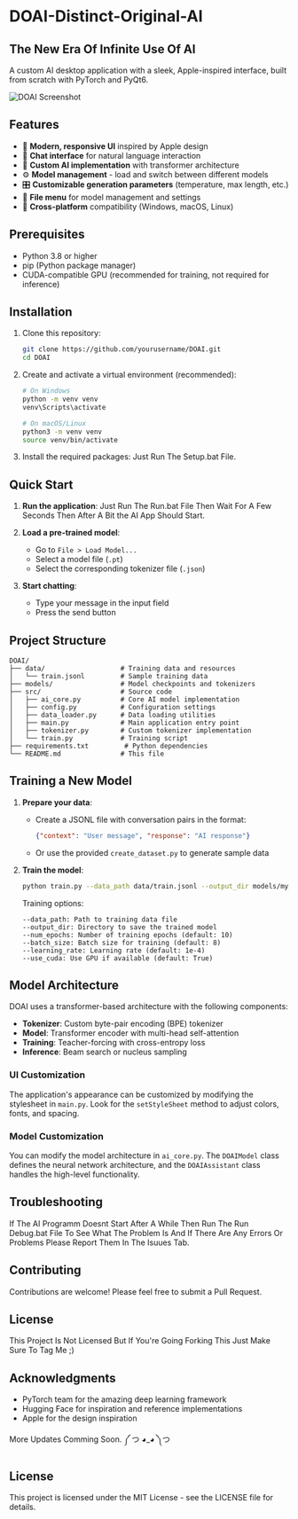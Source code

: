 # DOAI-Distinct-Original-AI
The New Era Of Infinite Use Of AI
---------------------------------
A custom AI desktop application with a sleek, Apple-inspired interface, built from scratch with PyTorch and PyQt6.

![DOAI Screenshot](screenshot.png)

## Features

- 🚀 **Modern, responsive UI** inspired by Apple design
- 💬 **Chat interface** for natural language interaction
- 🧠 **Custom AI implementation** with transformer architecture
- ⚙️ **Model management** - load and switch between different models
- 🎛️ **Customizable generation parameters** (temperature, max length, etc.)
- 📂 **File menu** for model management and settings
- 📱 **Cross-platform** compatibility (Windows, macOS, Linux)

## Prerequisites

- Python 3.8 or higher
- pip (Python package manager)
- CUDA-compatible GPU (recommended for training, not required for inference)

## Installation

1. Clone this repository:
   ```bash
   git clone https://github.com/yourusername/DOAI.git
   cd DOAI
   ```

2. Create and activate a virtual environment (recommended):
   ```bash
   # On Windows
   python -m venv venv
   venv\Scripts\activate
   
   # On macOS/Linux
   python3 -m venv venv
   source venv/bin/activate
   ```

3. Install the required packages:
   Just Run The Setup.bat File.

## Quick Start

1. **Run the application**:
 Just Run The Run.bat File Then Wait For A Few Seconds Then After A Bit the AI App Should Start.

2. **Load a pre-trained model**:
   - Go to `File > Load Model...`
   - Select a model file (`.pt`)
   - Select the corresponding tokenizer file (`.json`)

3. **Start chatting**:
   - Type your message in the input field
   - Press the send button

## Project Structure

```
DOAI/
├── data/                   # Training data and resources
│   └── train.jsonl         # Sample training data
├── models/                 # Model checkpoints and tokenizers
├── src/                    # Source code
│   ├── ai_core.py          # Core AI model implementation
│   ├── config.py           # Configuration settings
│   ├── data_loader.py      # Data loading utilities
│   ├── main.py             # Main application entry point
│   ├── tokenizer.py        # Custom tokenizer implementation
│   └── train.py            # Training script
├── requirements.txt         # Python dependencies
└── README.md               # This file
```

## Training a New Model

1. **Prepare your data**:
   - Create a JSONL file with conversation pairs in the format:
     ```json
     {"context": "User message", "response": "AI response"}
     ```
   - Or use the provided `create_dataset.py` to generate sample data

2. **Train the model**:
   ```bash
   python train.py --data_path data/train.jsonl --output_dir models/my_model
   ```
   
   Training options:
   ```
   --data_path: Path to training data file
   --output_dir: Directory to save the trained model
   --num_epochs: Number of training epochs (default: 10)
   --batch_size: Batch size for training (default: 8)
   --learning_rate: Learning rate (default: 1e-4)
   --use_cuda: Use GPU if available (default: True)
   ```

## Model Architecture

DOAI uses a transformer-based architecture with the following components:

- **Tokenizer**: Custom byte-pair encoding (BPE) tokenizer
- **Model**: Transformer encoder with multi-head self-attention
- **Training**: Teacher-forcing with cross-entropy loss
- **Inference**: Beam search or nucleus sampling


### UI Customization

The application's appearance can be customized by modifying the stylesheet in `main.py`. Look for the `setStyleSheet` method to adjust colors, fonts, and spacing.

### Model Customization

You can modify the model architecture in `ai_core.py`. The `DOAIModel` class defines the neural network architecture, and the `DOAIAssistant` class handles the high-level functionality.

## Troubleshooting

If The AI Programm Doesnt Start After A While Then Run The Run Debug.bat File To See What The Problem Is And If There Are Any Errors Or Problems Please Report Them In The Isuues Tab.

## Contributing

Contributions are welcome! Please feel free to submit a Pull Request.

## License

This Project Is Not Licensed But If You're Going Forking This Just Make Sure To Tag Me ;)

## Acknowledgments

- PyTorch team for the amazing deep learning framework
- Hugging Face for inspiration and reference implementations
- Apple for the design inspiration

More Updates Comming Soon. ༼ つ ◕_◕ ༽つ

## License

This project is licensed under the MIT License - see the LICENSE file for details.
